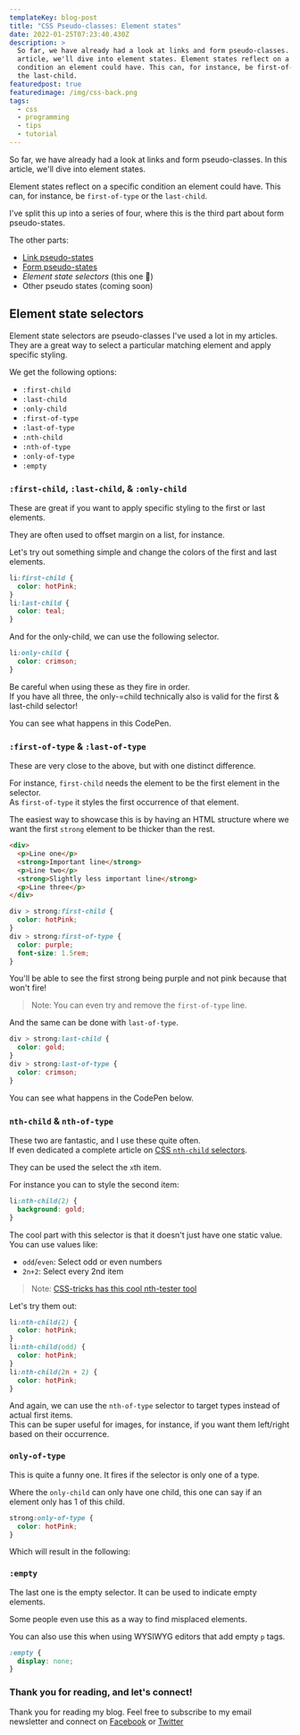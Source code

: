 ```yaml
---
templateKey: blog-post
title: "CSS Pseudo-classes: Element states"
date: 2022-01-25T07:23:40.430Z
description: >
  So far, we have already had a look at links and form pseudo-classes. In this
  article, we'll dive into element states. Element states reflect on a specific
  condition an element could have. This can, for instance, be first-of-type or
  the last-child.
featuredpost: true
featuredimage: /img/css-back.png
tags:
  - css
  - programming
  - tips
  - tutorial
---
```

So far, we have already had a look at links and form pseudo-classes. In this article, we'll dive into element states.

Element states reflect on a specific condition an element could have. This can, for instance, be `first-of-type` or the `last-child`.

I've split this up into a series of four, where this is the third part about form pseudo-states.

The other parts:

* [Link pseudo-states](https://daily-dev-tips.com/posts/css-pseudo-classes-links/)
* [Form pseudo-states](https://daily-dev-tips.com/posts/css-pseudo-classes-forms/)
* *Element state selectors* (this one 💖)
* Other pseudo states (coming soon)

## [](https://dev.to/dailydevtips1/css-pseudo-classes-element-states-1gim#element-state-selectors)Element state selectors

Element state selectors are pseudo-classes I've used a lot in my articles.\
They are a great way to select a particular matching element and apply specific styling.

We get the following options:

* `:first-child`
* `:last-child`
* `:only-child`
* `:first-of-type`
* `:last-of-type`
* `:nth-child`
* `:nth-of-type`
* `:only-of-type`
* `:empty`

### [](https://dev.to/dailydevtips1/css-pseudo-classes-element-states-1gim#-raw-firstchild-endraw-raw-lastchild-endraw-amp-raw-onlychild-endraw-)`:first-child`, `:last-child`, & `:only-child`

These are great if you want to apply specific styling to the first or last elements.

They are often used to offset margin on a list, for instance.

Let's try out something simple and change the colors of the first and last elements.

```css
li:first-child {
  color: hotPink;
}
li:last-child {
  color: teal;
}
```

And for the only-child, we can use the following selector.

```css
li:only-child {
  color: crimson;
}
```

Be careful when using these as they fire in order.\
If you have all three, the only-=child technically also is valid for the first & last-child selector!

You can see what happens in this CodePen.

### [](https://dev.to/dailydevtips1/css-pseudo-classes-element-states-1gim#-raw-firstoftype-endraw-amp-raw-lastoftype-endraw-)`:first-of-type` & `:last-of-type`

These are very close to the above, but with one distinct difference.

For instance, `first-child` needs the element to be the first element in the selector.\
As `first-of-type` it styles the first occurrence of that element.

The easiest way to showcase this is by having an HTML structure where we want the first `strong` element to be thicker than the rest.

```html
<div>
  <p>Line one</p>
  <strong>Important line</strong>
  <p>Line two</p>
  <strong>Slightly less important line</strong>
  <p>Line three</p>
</div>
```

```css
div > strong:first-child {
  color: hotPink;
}
div > strong:first-of-type {
  color: purple;
  font-size: 1.5rem;
}
```

You'll be able to see the first strong being purple and not pink because that won't fire!

> Note: You can even try and remove the `first-of-type` line.

And the same can be done with `last-of-type`.

```css
div > strong:last-child {
  color: gold;
}
div > strong:last-of-type {
  color: crimson;
}
```

You can see what happens in the CodePen below.

### [](https://dev.to/dailydevtips1/css-pseudo-classes-element-states-1gim#-raw-nthchild-endraw-amp-raw-nthoftype-endraw-)`nth-child` & `nth-of-type`

These two are fantastic, and I use these quite often.\
If even dedicated a complete article on [CSS `nth-child` selectors](https://daily-dev-tips.com/posts/css-nth-child-selector-basics/).

They can be used the select the `x`th item.

For instance you can to style the second item:

```css
li:nth-child(2) {
  background: gold;
}
```

The cool part with this selector is that it doesn't just have one static value. You can use values like:

* `odd`/`even`: Select odd or even numbers
* `2n+2`: Select every 2nd item

> Note: [CSS-tricks has this cool nth-tester tool](https://css-tricks.com/examples/nth-child-tester/)

Let's try them out:

```css
li:nth-child(2) {
  color: hotPink;
}
li:nth-child(odd) {
  color: hotPink;
}
li:nth-child(2n + 2) {
  color: hotPink;
}
```

And again, we can use the `nth-of-type` selector to target types instead of actual first items.\
This can be super useful for images, for instance, if you want them left/right based on their occurrence.

### [](https://dev.to/dailydevtips1/css-pseudo-classes-element-states-1gim#-raw-onlyoftype-endraw-)`only-of-type`

This is quite a funny one. It fires if the selector is only one of a type.

Where the `only-child` can only have one child, this one can say if an element only has 1 of this child.

```css
strong:only-of-type {
  color: hotPink;
}
```

Which will result in the following:

### [](https://dev.to/dailydevtips1/css-pseudo-classes-element-states-1gim#-raw-empty-endraw-)`:empty`

The last one is the empty selector. It can be used to indicate empty elements.

Some people even use this as a way to find misplaced elements.

You can also use this when using WYSIWYG editors that add empty `p` tags.

```css
:empty {
  display: none;
}
```

### [](https://dev.to/dailydevtips1/css-pseudo-classes-element-states-1gim#thank-you-for-reading-and-lets-connect)Thank you for reading, and let's connect!

Thank you for reading my blog. Feel free to subscribe to my email newsletter and connect on [Facebook](https://www.facebook.com/DailyDevTipsBlog) or [Twitter](https://twitter.com/DailyDevTips1)
